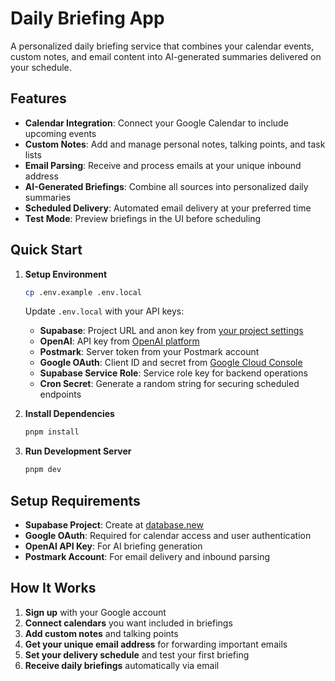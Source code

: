 # Daily Briefing App

A personalized daily briefing service that combines your calendar events, custom notes, and email content into AI-generated summaries delivered on your schedule.

## Features

- **Calendar Integration**: Connect your Google Calendar to include upcoming events
- **Custom Notes**: Add and manage personal notes, talking points, and task lists
- **Email Parsing**: Receive and process emails at your unique inbound address
- **AI-Generated Briefings**: Combine all sources into personalized daily summaries
- **Scheduled Delivery**: Automated email delivery at your preferred time
- **Test Mode**: Preview briefings in the UI before scheduling

## Quick Start

1. **Setup Environment**
   ```bash
   cp .env.example .env.local
   ```
   
   Update `.env.local` with your API keys:
   - **Supabase**: Project URL and anon key from [your project settings](https://app.supabase.com/project/_/settings/api)
   - **OpenAI**: API key from [OpenAI platform](https://platform.openai.com/api-keys)
   - **Postmark**: Server token from your Postmark account
   - **Google OAuth**: Client ID and secret from [Google Cloud Console](https://console.cloud.google.com/apis/credentials)
   - **Supabase Service Role**: Service role key for backend operations
   - **Cron Secret**: Generate a random string for securing scheduled endpoints

2. **Install Dependencies**
   ```bash
   pnpm install
   ```

3. **Run Development Server**
   ```bash
   pnpm dev
   ```

## Setup Requirements

- **Supabase Project**: Create at [database.new](https://database.new)
- **Google OAuth**: Required for calendar access and user authentication
- **OpenAI API Key**: For AI briefing generation
- **Postmark Account**: For email delivery and inbound parsing

## How It Works

1. **Sign up** with your Google account
2. **Connect calendars** you want included in briefings
3. **Add custom notes** and talking points
4. **Get your unique email address** for forwarding important emails
5. **Set your delivery schedule** and test your first briefing
6. **Receive daily briefings** automatically via email